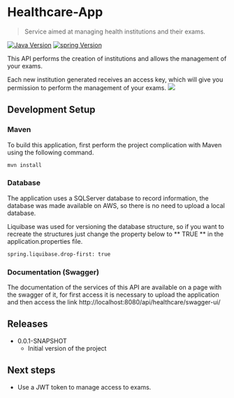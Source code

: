 # Healthcare-App
> Service aimed at managing health institutions and their exams.

[![Java Version][java-image]][npm-url]
[![spring Version][spring-image]][travis-url]

This API performs the creation of institutions and allows the management of your exams.

Each new institution generated receives an access key, which will give you permission to perform the management of your exams.
![](header.png)

## Development Setup

### Maven
To build this application, first perform the project complication with Maven using the following command.

```sh
mvn install
```
### Database
The application uses a SQLServer database to record information, the database was made available on AWS, so there is no need to upload a local database.

Liquibase was used for versioning the database structure, so if you want to recreate the structures just change the property below to ** TRUE ** in the application.properties file.
```sh
spring.liquibase.drop-first: true
```

### Documentation (Swagger)

The documentation of the services of this API are available on a page with the swagger of it, for first access it is necessary to upload the application and then access the link http://localhost:8080/api/healthcare/swagger-ui/

## Releases

* 0.0.1-SNAPSHOT
    * Initial version of the project

## Next steps

* Use a JWT token to manage access to exams.

<!-- Markdown link & img dfn's -->
[java-image]: https://img.shields.io/badge/java-v14-orange
[spring-image]: https://img.shields.io/badge/spring-v2.3.8.RELEASE-green
[npm-url]: https://npmjs.org/package/datadog-metrics
[npm-downloads]: https://img.shields.io/npm/dm/datadog-metrics.svg?style=flat-square
[travis-image]: https://img.shields.io/travis/dbader/node-datadog-metrics/master.svg?style=flat-square
[travis-url]: https://travis-ci.org/dbader/node-datadog-metrics
[wiki]: https://github.com/yourname/yourproject/wiki
